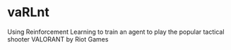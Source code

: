 # vaRLnt
Using Reinforcement Learning to train an agent to play the popular tactical shooter VALORANT by Riot Games
